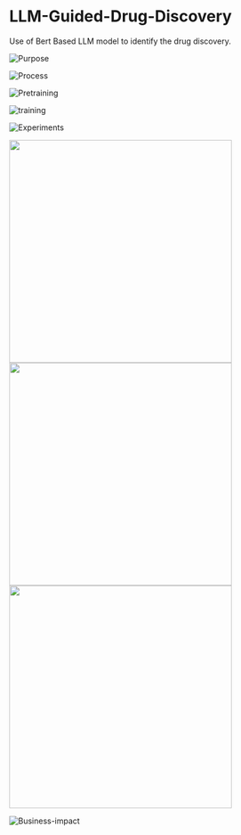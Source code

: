 # LLM-Guided-Drug-Discovery
Use of Bert Based LLM model to identify the drug discovery. 


![Purpose](https://github.com/Vivekanand-Sahu/LLM-Guided-Drug-Discovery/blob/main/files/Screenshot%202025-02-28%20at%2010.11.54%E2%80%AFPM.png)

![Process](https://github.com/Vivekanand-Sahu/LLM-Guided-Drug-Discovery/blob/main/files/Screenshot%202025-02-28%20at%2010.12.56%E2%80%AFPM.png)

![Pretraining](https://github.com/Vivekanand-Sahu/LLM-Guided-Drug-Discovery/blob/main/files/Screenshot%202025-02-28%20at%2010.12.18%E2%80%AFPM.png)

![training](https://github.com/Vivekanand-Sahu/LLM-Guided-Drug-Discovery/blob/main/files/Screenshot%202025-02-28%20at%2010.14.29%E2%80%AFPM.png)

![Experiments](https://github.com/Vivekanand-Sahu/LLM-Guided-Drug-Discovery/blob/main/files/Screenshot%202025-02-28%20at%2010.12.31%E2%80%AFPM.png)

<img src="https://github.com/Vivekanand-Sahu/LLM-Guided-Drug-Discovery/blob/main/Results/Screenshot%202025-02-28%20at%2010.19.37%E2%80%AFPM.png" width="400"/>

<img src="https://github.com/Vivekanand-Sahu/LLM-Guided-Drug-Discovery/blob/main/Results/Screenshot%202025-02-28%20at%2010.19.54%E2%80%AFPM.png" width="400"/>

<img src="https://github.com/Vivekanand-Sahu/LLM-Guided-Drug-Discovery/blob/main/Results/Screenshot%202025-02-28%20at%2010.20.54%E2%80%AFPM.png" width="400"/>

![Business-impact](https://github.com/Vivekanand-Sahu/LLM-Guided-Drug-Discovery/blob/main/Results/Screenshot%202025-02-28%20at%2010.14.39%E2%80%AFPM.png)




